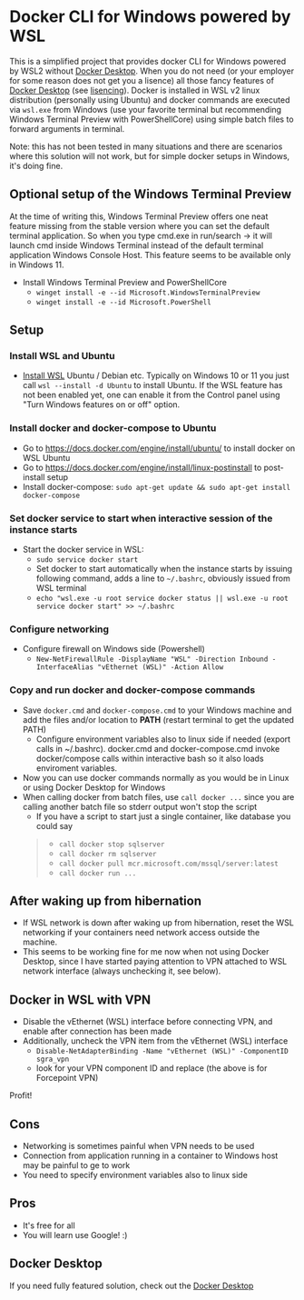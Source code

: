 # Docker CLI for Windows powered by WSL

This is a simplified project that provides docker CLI for Windows powered by WSL2 without [Docker Desktop](https://www.docker.com/products/docker-desktop). When you do not need (or your employer for some reason does not get you a lisence) all those fancy features of [Docker Desktop](https://www.docker.com/products/docker-desktop) (see [lisencing](https://www.docker.com/pricing)). Docker is installed in WSL v2 linux distribution (personally using Ubuntu) and docker commands are executed via `wsl.exe` from Windows (use your favorite terminal but recommending Windows Terminal Preview with PowerShellCore) using simple batch files to forward arguments in terminal.

Note: this has not been tested in many situations and there are scenarios where this solution will not work, but for simple docker setups in Windows, it's doing fine.

## Optional setup of the Windows Terminal Preview

At the time of writing this, Windows Terminal Preview offers one neat feature missing from the stable version where you can set the default terminal application. So when you type cmd.exe in run/search -> it will launch cmd inside Windows Terminal instead of the default terminal application Windows Console Host. This feature seems to be available only in Windows 11.

- Install Windows Terminal Preview and PowerShellCore
  - `winget install -e --id Microsoft.WindowsTerminalPreview`
  - `winget install -e --id Microsoft.PowerShell`

## Setup

### Install WSL and Ubuntu
- [Install WSL](https://docs.microsoft.com/en-us/windows/wsl/install) Ubuntu / Debian etc. Typically on Windows 10 or 11 you just call `wsl --install -d Ubuntu` to install Ubuntu. If the WSL feature has not been enabled yet, one can enable it from the Control panel using "Turn Windows features on or off" option.

### Install docker and docker-compose to Ubuntu

- Go to <https://docs.docker.com/engine/install/ubuntu/> to install docker on WSL Ubuntu
- Go to <https://docs.docker.com/engine/install/linux-postinstall> to post-install setup
- Install docker-compose: `sudo apt-get update && sudo apt-get install docker-compose`

### Set docker service to start when interactive session of the instance starts

- Start the docker service in WSL:
  - `sudo service docker start`
  - Set docker to start automatically when the instance starts by issuing following command, adds a line to `~/.bashrc`, obviously issued from WSL terminal
  - `echo "wsl.exe -u root service docker status || wsl.exe -u root service docker start" >> ~/.bashrc`

### Configure networking

- Configure firewall on Windows side (Powershell)
  - `New-NetFirewallRule -DisplayName "WSL" -Direction Inbound -InterfaceAlias "vEthernet (WSL)" -Action Allow`

### Copy and run docker and docker-compose commands

- Save `docker.cmd` and `docker-compose.cmd` to your Windows machine and add the files and/or location to **PATH** (restart terminal to get the updated PATH)
  - Configure environment variables also to linux side if needed (export calls in ~/.bashrc). docker.cmd and docker-compose.cmd invoke docker/compose calls within interactive bash so it also loads enviroment variables.
- Now you can use docker commands normally as you would be in Linux or using Docker Desktop for Windows
- When calling docker from batch files, use `call docker ...` since you are calling another batch file so stderr output won't stop the script
  - If you have a script to start just a single container, like database you could say
  > - `call docker stop sqlserver`
  > - `call docker rm sqlserver`
  > - `call docker pull mcr.microsoft.com/mssql/server:latest`
  > - `call docker run ...`

## After waking up from hibernation

- If WSL network is down after waking up from hibernation, reset the WSL networking if your containers need network access outside the machine.
- This seems to be working fine for me now when not using Docker Desktop, since I have started paying attention to VPN attached to WSL network interface (always unchecking it, see below).

## Docker in WSL with VPN

- Disable the vEthernet (WSL) interface before connecting VPN, and enable after connection has been made
- Additionally, uncheck the VPN item from the vEthernet (WSL) interface
  - `Disable-NetAdapterBinding -Name "vEthernet (WSL)" -ComponentID sgra_vpn`
  - look for your VPN component ID and replace (the above is for Forcepoint VPN)

Profit!

## Cons

- Networking is sometimes painful when VPN needs to be used
- Connection from application running in a container to Windows host may be painful to ge to work
- You need to specify environment variables also to linux side

## Pros

- It's free for all
- You will learn use Google! :)

## Docker Desktop

If you need fully featured solution, check out the [Docker Desktop](https://www.docker.com/products/docker-desktop)

